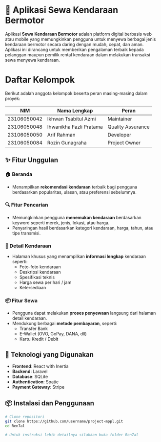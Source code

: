 # 🚗 Aplikasi Sewa Kendaraan Bermotor

Aplikasi **Sewa Kendaraan Bermotor** adalah platform digital berbasis web atau mobile yang memungkinkan pengguna untuk menyewa berbagai jenis kendaraan bermotor secara daring dengan mudah, cepat, dan aman. Aplikasi ini dirancang untuk memberikan pengalaman terbaik kepada pelanggan maupun pemilik rental kendaraan dalam melakukan transaksi sewa menyewa kendaraan.

# Daftar Kelompok

Berikut adalah anggota kelompok beserta peran masing-masing dalam proyek:

| NIM         | Nama Lengkap              | Peran                |
|-------------|---------------------------|----------------------|
| 23106050042 | Ikhwan Tsabitul Azmi      | Maintainer           |
| 23106050048 | Ihwanikha Fazli Pratama   | Quality Assurance    |
| 23106050050 | Arif Rahman               | Developer            |
| 23106050084 | Rozin Gunagraha           | Project Owner        |

## ✨ Fitur Unggulan

### 🏠 Beranda
- Menampilkan **rekomendasi kendaraan** terbaik bagi pengguna berdasarkan popularitas, ulasan, atau preferensi sebelumnya.

### 🔍 Fitur Pencarian
- Memungkinkan pengguna **menemukan kendaraan** berdasarkan keyword seperti merek, jenis, lokasi, atau harga.
- Penyaringan hasil berdasarkan kategori kendaraan, harga, tahun, atau tipe transmisi.

### 📄 Detail Kendaraan
- Halaman khusus yang menampilkan **informasi lengkap** kendaraan seperti:
  - Foto-foto kendaraan
  - Deskripsi kendaraan
  - Spesifikasi teknis
  - Harga sewa per hari / jam
  - Ketersediaan

### 📦 Fitur Sewa
- Pengguna dapat melakukan **proses penyewaan** langsung dari halaman detail kendaraan.
- Mendukung berbagai **metode pembayaran**, seperti:
  - Transfer Bank
  - E-Wallet (OVO, GoPay, DANA, dll)
  - Kartu Kredit / Debit

## 🔧 Teknologi yang Digunakan
- **Frontend**: React with Inertia
- **Backend**: Laravel
- **Database**: SQLite
- **Authentication**: Spatie
- **Payment Gateway**: Stripe

## 📦 Instalasi dan Penggunaan
```bash
# Clone repositori
git clone https://github.com/username/project-mppl.git
cd Ren7al

# Untuk instruksi lebih detailnya silahkan buka folder Ren7al
